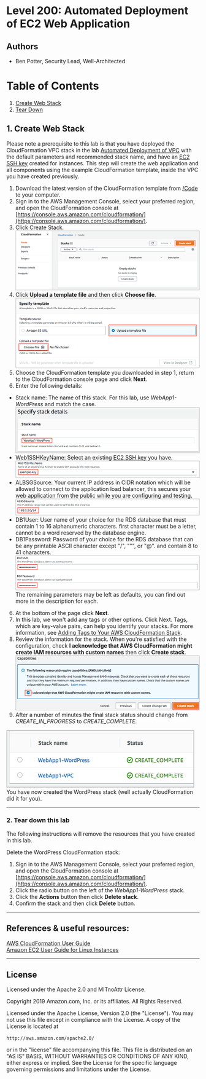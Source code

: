 ﻿# Level 200: Automated Deployment of EC2 Web Application

## Authors
- Ben Potter, Security Lead, Well-Architected
# Table of Contents
1. [Create Web Stack](#create_web_stack)
2. [Tear Down](#tear_down)

## 1. Create Web Stack <a name="create_web_stack"></a>
Please note a prerequisite to this lab is that you have deployed the CloudFormation VPC stack in the lab [Automated Deployment of VPC](../200%20-%20Automated%20Deployment%20of%20VPC) with the default parameters and recommended stack name, and have an [EC2 SSH key](https://docs.aws.amazon.com/AWSEC2/latest/UserGuide/ec2-key-pairs.html#having-ec2-create-your-key-pair) created for instances. This step will create the web application and all components using the example CloudFormation template, inside the VPC you have created previously. 
1. Download the latest version of the CloudFormation template from [/Code](Code/) to your computer.
2. Sign in to the AWS Management Console, select your preferred region, and open the CloudFormation console at [https://console.aws.amazon.com/cloudformation/](https://console.aws.amazon.com/cloudformation/).
3. Click Create Stack.  
![cloudformation-createstack-1](Images/cloudformation-createstack-1.png)  
4. Click **Upload a template file** and then click **Choose file**.  
![cloudformation-createstack-2](Images/cloudformation-createstack-2.png)  
5. Choose the CloudFormation template you downloaded in step 1, return to the CloudFormation console page and click **Next**.
5. Enter the following details:
  * Stack name: The name of this stack. For this lab, use *WebApp1-WordPress* and match the case.  
  ![cloudformation-wp-params](Images/cloudformation-wp-params.png)  
  * Web1SSHKeyName: Select an existing [EC2 SSH key](https://docs.aws.amazon.com/AWSEC2/latest/UserGuide/ec2-key-pairs.html#having-ec2-create-your-key-pair) you have.  
  ![cloudformation-wp-params-1](Images/cloudformation-wp-params-1.png)  
  * ALBSGSource: Your current IP address in CIDR notation which will be allowed to connect to the application load balancer, this secures your web application from the public while you are configuring and testing.  
  ![cloudformation-wp-params-2](Images/cloudformation-wp-params-2.png)  
  * DB1User: User name of your choice for the RDS database that must contain 1 to 16 alphanumeric characters. first character must be a letter, cannot be a word reserved by the database engine.
  * DB1Password: Password of your choice for the RDS database that can be any printable ASCII character except "/", """, or "@". and contain 8 to 41 characters.
  ![cloudformation-wp-params-3](Images/cloudformation-wp-params-3.png)  
  The remaining parameters may be left as defaults, you can find out more in the description for each.  
6. At the bottom of the page click **Next**.
7. In this lab, we won't add any tags or other options. Click Next. Tags, which are key-value pairs, can help you identify your stacks. For more information, see [Adding Tags to Your AWS CloudFormation Stack](http://docs.aws.amazon.com/AWSCloudFormation/latest/UserGuide//cfn-console-add-tags.html).
8. Review the information for the stack. When you're satisfied with the configuration, check **I acknowledge that AWS CloudFormation might create IAM resources with custom names** then click **Create stack**.  
![cloudformation-wp-createstack-final](Images/cloudformation-wp-createstack-final.png)  
9. After a number of minutes the final stack status should change from *CREATE_IN_PROGRESS* to *CREATE_COMPLETE*. 
 
![cloudformation-wp-createstack-complete](Images/cloudformation-wp-createstack-complete.png)  
You have now created the WordPress stack (well actually CloudFormation did it for you).

***

### 2. Tear down this lab
The following instructions will remove the resources that you have created in this lab.

Delete the WordPress CloudFormation stack:
1. Sign in to the AWS Management Console, select your preferred region, and open the CloudFormation console at [https://console.aws.amazon.com/cloudformation/](https://console.aws.amazon.com/cloudformation/).
2. Click the radio button on the left of the *WebApp1-WordPress* stack.
3. Click the **Actions** button then click **Delete stack**.
4. Confirm the stack and then click **Delete** button.

***

## References & useful resources:
[AWS CloudFormation User Guide](https://docs.aws.amazon.com/AWSCloudFormation/latest/UserGuide/Welcome.html)  
[Amazon EC2 User Guide for Linux Instances](https://docs.aws.amazon.com/AWSEC2/latest/UserGuide/concepts.html)

***

## License
Licensed under the Apache 2.0 and MITnoAttr License. 

Copyright 2019 Amazon.com, Inc. or its affiliates. All Rights Reserved.

Licensed under the Apache License, Version 2.0 (the "License"). You may not use this file except in compliance with the License. A copy of the License is located at

    http://aws.amazon.com/apache2.0/

or in the "license" file accompanying this file. This file is distributed on an "AS IS" BASIS, WITHOUT WARRANTIES OR CONDITIONS OF ANY KIND, either express or implied. See the License for the specific language governing permissions and limitations under the License.
